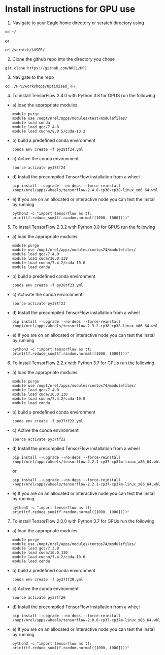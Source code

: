 # Install instructions for GPU use

1. Navigate to your Eagle home directory or scratch directory using
```
cd ~/
```
or
```
cd /scratch/$USER/
```
2. Clone the github repo into the directory you chose
```
git clone https://github.com/NREL/HPC
```
3. Navigate to the repo
```
cd ./HPC/workshops/Optimized_TF/
```

4. To install TensorFlow 2.4.0 with Python 3.8 for GPUS run the following

  * a) load the appropriate modules
      ```
      module purge
      module use /nopt/nrel/apps/modules/test/modulefiles/
      module load conda
      module load gcc/7.4.0
      module load cudnn/8.0.5/cuda-10.2
      ```
  * b) build a predefined conda environment
      ```
      conda env create -f py38tf24.yml
      ```
  * c) Active the conda environment
      ```
      source activate py38tf24
      ```
  * d) Install the precompiled TensorFlow installation from a wheel
      ```
      pip install --upgrade --no-deps --force-reinstall /nopt/nrel/apps/wheels/tensorflow-2.4.0-cp38-cp38-linux_x86_64.whl
      ```
  * e) If you are on an allocated or interactive node you can test the install by running
      ```
      python3 -c "import tensorflow as tf; print(tf.reduce_sum(tf.random.normal([1000, 1000])))"
      ```

5. To install TensorFlow 2.3.2 with Python 3.8 for GPUS run the following

  * a) load the appropriate modules
      ```
      module purge
      module use /nopt/nrel/apps/modules/centos74/modulefiles/
      module load gcc/7.4.0
      module load cuda/10.0.130
      module load cudnn/7.4.2/cuda-10.0
      module load conda
      ```
  * b) build a predefined conda environment
      ```
      conda env create -f py38tf23.yml
      ```
  * c) Activate the conda environment
      ```
      source activate py38tf23
      ```
  * d) Install the precompiled TensorFlow installation from a wheel
      ```
      pip install --upgrade --no-deps --force-reinstall /nopt/nrel/apps/wheels/tensorflow-2.3.2-cp38-cp38-linux_x86_64.whl
      ```
  * e) If you are on an allocated or interactive node you can test the install by running
      ```
      python3 -c "import tensorflow as tf; print(tf.reduce_sum(tf.random.normal([1000, 1000])))"
      ```

6. To install TensorFlow 2.2.x with Python 3.7 for GPUs run the following

  * a) load the appropriate modules
      ```
      module purge
      module use /nopt/nrel/apps/modules/centos74/modulefiles/
      module load gcc/7.4.0
      module load cuda/10.0.130
      module load cudnn/7.4.2/cuda-10.0
      module load conda
      ```
  * b) build a predefined conda environment
      ```
      conda env create -f py37tf22.yml
      ```
  * c)  Active the conda environment
      ```
      source activate py37tf22
      ```
  * d) Install the precompiled TensorFlow installation from a wheel
      ```
      pip install --upgrade --no-deps --force-reinstall /nopt/nrel/apps/wheels/tensorflow-2.2.1-cp37-cp37m-linux_x86_64.whl
      ```
      or
      ```
      pip install --upgrade --no-deps --force-reinstall /nopt/nrel/apps/wheels/tensorflow-2.2.1-cp37-cp37m-linux_x86_64.whl
      ```
  * e) If you are on an allocated or interactive node you can test the install by running
      ```
      python3 -c "import tensorflow as tf; print(tf.reduce_sum(tf.random.normal([1000, 1000])))"
      ```

7. To install TensorFlow 2.0.0 with Python 3.7 for GPUs run the following

  * a) load the appropriate modules
      ```
      module purge
      module use /nopt/nrel/apps/modules/centos74/modulefiles/
      module load gcc/7.3.0
      module load cuda/10.0.130
      module load cudnn/7.4.2/cuda-10.0
      module load conda
      ```
  * b) build a predefined conda environment
      ```
      conda env create -f py37tf20.yml
      ```
  * c)  Active the conda environment
      ```
      source activate py37tf20
      ```
  * d) Install the precompiled TensorFlow installation from a wheel
      ```
      pip install --upgrade --no-deps --force-reinstall /nopt/nrel/apps/wheels/tensorflow-2.0.0-cp37-cp37m-linux_x86_64.whl
      ```

  * e) If you are on an allocated or interactive node you can test the install by running
      ```
      python3 -c "import tensorflow as tf; print(tf.reduce_sum(tf.random.normal([1000, 1000])))"
      ```
